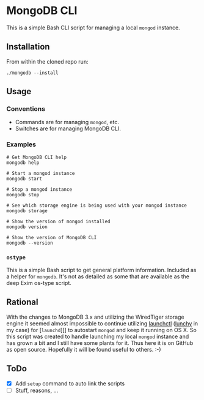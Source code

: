 MongoDB CLI
===========

This is a simple Bash CLI script for managing a local `mongod` instance.


Installation
------------

From within the cloned repo run:

```
./mongodb --install
```


Usage
-----

### Conventions

* Commands are for managing `mongod`, etc.
* Switches are for managing MongoDB CLI.

### Examples

```
# Get MongoDB CLI help
mongodb help

# Start a mongod instance
mongodb start

# Stop a mongod instance
mongodb stop

# See which storage engine is being used with your mongod instance
mongodb storage

# Show the version of mongod installed
mongodb version

# Show the version of MongoDB CLI
mongodb --version
```

### `ostype`

This is a simple Bash script to get general platform information. Included as a helper for `mongodb`. It's not as detailed as some that are available as the deep Exim os-type script.


Rational
--------

With the changes to MongoDB 3.x and utilizing the WiredTiger storage engine it seemed almost impossible to continue utilizing [launchctl][] ([lunchy][] in my case) for [`launchd`][] to autostart `mongod` and keep it running on OS X. So this script was created to handle launching my local `mongod` instance and has grown a bit and I still have some plants for it. Thus here it is on GitHub as open source. Hopefully it will be found useful to others.  :-)


ToDo
----

* [x] Add `setup` command to auto link the scripts
* [ ] Stuff, reasons, &hellip;

[launchctl]:https://developer.apple.com/library/mac/documentation/Darwin/Reference/ManPages/man1/launchctl.1.html
[launchd]:http://en.wikipedia.org/wiki/Launchd
[lunchy]:https://github.com/eddiezane/lunchy
